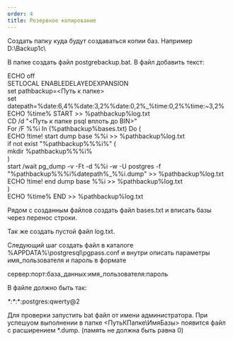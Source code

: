 ```yaml
---
order: 4
title: Резервное копирование
---
```


Создать папку куда будут создаваться копии баз. Например D:\\Backup1c\\

В папке создать файл postgrebackup.bat. В файл добавить текст:



ECHO off\
SETLOCAL ENABLEDELAYEDEXPANSION\
set pathbackup=\<Путь к папке>\
set datepath=%date:6,4%%date:3,2%%date:0,2%\_%time:0,2%%time:\~3,2%\
ECHO %time% START >> %pathbackup%log.txt\
CD /d "\<Путь к папке psql вплоть до BIN>"\
For /F %%i In (%pathbackup%bases.txt) Do (\
ECHO !time! start dump base %%i >> %pathbackup%log.txt\
if not exist "%pathbackup%%%i%" (\
mkdir %pathbackup%%%i%\
)\
start /wait pg_dump -v -Ft -d %%i -w -U postgres -f "%pathbackup%%%i%datepath%\_%%i.dump" >> %pathbackup%log.txt\
ECHO !time! end dump base %%i >> %pathbackup%log.txt\
)\
ECHO %time% END >> %pathbackup%log.txt



Рядом с созданным файлов создать файл bases.txt и вписать базы через перенос строки.

Так же создать пустой файл log.txt.

Следующий шаг создать файл в каталоге %APPDATA%\\postgresql\\pgpass.conf и внутри описать параметры имя\_пользователя и пароль в формате



сервер:порт:база\_данных:имя\_пользователя:пароль

В файле должно быть так:

*\*:\**:\*:postgres:qwerty@2



Для проверки запустить bat файл от имени администратора. При успешyом выполнении в папке \<ПутьКПапке\\ИмяБазы> появится файл с расширением \*.dump. (память не должна быть равна 0)